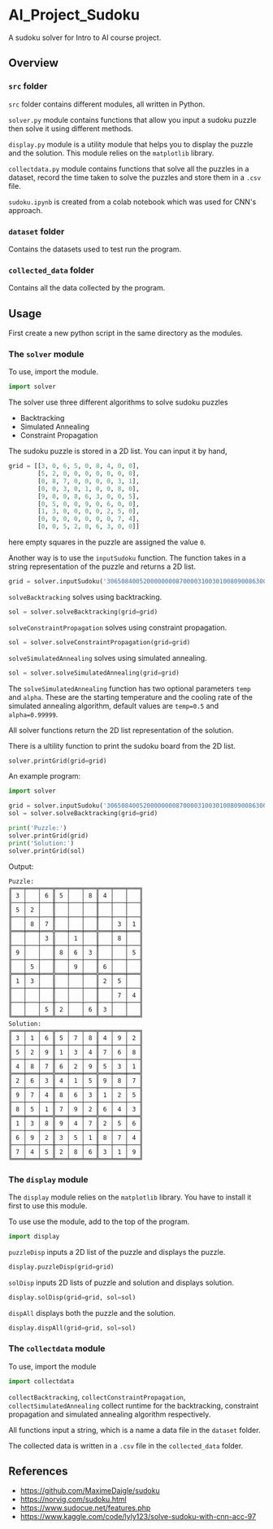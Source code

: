 # AI_Project_Sudoku

A sudoku solver for Intro to AI course project.

## Overview

### `src` folder
`src` folder contains different modules, all written in Python. 

`solver.py` module contains functions that allow you input a sudoku puzzle then solve it using different methods.

`display.py` module is a utility module that helps you to display the puzzle and the solution. This module relies on the `matplotlib` library.

`collectdata.py` module contains functions that solve all the puzzles in a dataset, record the time taken to solve the puzzles and store them in a `.csv` file.

`sudoku.ipynb` is created from a colab notebook which was used for CNN's approach. 

### `dataset` folder

Contains the datasets used to test run the program.

### `collected_data` folder

Contains all the data collected by the program.

## Usage

First create a new python script in the same directory as the modules.

### The `solver` module

To use, import the module.

```python
import solver
```

The solver use three different algorithms to solve sudoku puzzles
+ Backtracking
+ Simulated Annealing
+ Constraint Propagation

The sudoku puzzle is stored in a 2D list. You can input it by hand,

```python
grid = [[3, 0, 6, 5, 0, 8, 4, 0, 0],
        [5, 2, 0, 0, 0, 0, 0, 0, 0],
        [0, 8, 7, 0, 0, 0, 0, 3, 1],
        [0, 0, 3, 0, 1, 0, 0, 8, 0],
        [9, 0, 0, 8, 6, 3, 0, 0, 5],
        [0, 5, 0, 0, 9, 0, 6, 0, 0],
        [1, 3, 0, 0, 0, 0, 2, 5, 0],
        [0, 0, 0, 0, 0, 0, 0, 7, 4],
        [0, 0, 5, 2, 0, 6, 3, 0, 0]]
```
here empty squares in the puzzle are assigned the value `0`.

Another way is to use the `inputSudoku` function. The function takes in a string representation of the puzzle and returns a 2D list. 

```python
grid = solver.inputSudoku('306508400520000000087000031003010080900863005050090600130000250000000074005206300')
```

`solveBacktracking` solves using backtracking.

```python
sol = solver.solveBacktracking(grid=grid)
```

`solveConstraintPropagation` solves using constraint propagation.

```python
sol = solver.solveConstraintPropagation(grid=grid)
```

`solveSimulatedAnnealing` solves using simulated annealing.

```python
sol = solver.solveSimulatedAnnealing(grid=grid)
```

The `solveSimulatedAnnealing` function has two optional parameters `temp` and `alpha`. These are the starting temperature and the cooling rate of the simulated annealing algorithm, default values are `temp=0.5` and `alpha=0.99999`.

All solver functions return the 2D list representation of the solution.

There is a ultility function to print the sudoku board from the 2D list.

```python
solver.printGrid(grid=grid)
```

An example program:

```python
import solver

grid = solver.inputSudoku('306508400520000000087000031003010080900863005050090600130000250000000074005206300')
sol = solver.solveBacktracking(grid=grid)

print('Puzzle:')
solver.printGrid(grid)
print('Solution:')
solver.printGrid(sol)
```

Output:
```
Puzzle:
╔═══╤═══╤═══╦═══╤═══╤═══╦═══╤═══╤═══╗
║ 3 │   │ 6 ║ 5 │   │ 8 ║ 4 │   │   ║
╟───┼───┼───╫───┼───┼───╫───┼───┼───╢
║ 5 │ 2 │   ║   │   │   ║   │   │   ║
╟───┼───┼───╫───┼───┼───╫───┼───┼───╢
║   │ 8 │ 7 ║   │   │   ║   │ 3 │ 1 ║
╠═══╪═══╪═══╬═══╪═══╪═══╬═══╪═══╪═══╣
║   │   │ 3 ║   │ 1 │   ║   │ 8 │   ║
╟───┼───┼───╫───┼───┼───╫───┼───┼───╢
║ 9 │   │   ║ 8 │ 6 │ 3 ║   │   │ 5 ║
╟───┼───┼───╫───┼───┼───╫───┼───┼───╢
║   │ 5 │   ║   │ 9 │   ║ 6 │   │   ║
╠═══╪═══╪═══╬═══╪═══╪═══╬═══╪═══╪═══╣
║ 1 │ 3 │   ║   │   │   ║ 2 │ 5 │   ║
╟───┼───┼───╫───┼───┼───╫───┼───┼───╢
║   │   │   ║   │   │   ║   │ 7 │ 4 ║
╟───┼───┼───╫───┼───┼───╫───┼───┼───╢
║   │   │ 5 ║ 2 │   │ 6 ║ 3 │   │   ║
╚═══╧═══╧═══╩═══╧═══╧═══╩═══╧═══╧═══╝
Solution:
╔═══╤═══╤═══╦═══╤═══╤═══╦═══╤═══╤═══╗
║ 3 │ 1 │ 6 ║ 5 │ 7 │ 8 ║ 4 │ 9 │ 2 ║
╟───┼───┼───╫───┼───┼───╫───┼───┼───╢
║ 5 │ 2 │ 9 ║ 1 │ 3 │ 4 ║ 7 │ 6 │ 8 ║
╟───┼───┼───╫───┼───┼───╫───┼───┼───╢
║ 4 │ 8 │ 7 ║ 6 │ 2 │ 9 ║ 5 │ 3 │ 1 ║
╠═══╪═══╪═══╬═══╪═══╪═══╬═══╪═══╪═══╣
║ 2 │ 6 │ 3 ║ 4 │ 1 │ 5 ║ 9 │ 8 │ 7 ║
╟───┼───┼───╫───┼───┼───╫───┼───┼───╢
║ 9 │ 7 │ 4 ║ 8 │ 6 │ 3 ║ 1 │ 2 │ 5 ║
╟───┼───┼───╫───┼───┼───╫───┼───┼───╢
║ 8 │ 5 │ 1 ║ 7 │ 9 │ 2 ║ 6 │ 4 │ 3 ║
╠═══╪═══╪═══╬═══╪═══╪═══╬═══╪═══╪═══╣
║ 1 │ 3 │ 8 ║ 9 │ 4 │ 7 ║ 2 │ 5 │ 6 ║
╟───┼───┼───╫───┼───┼───╫───┼───┼───╢
║ 6 │ 9 │ 2 ║ 3 │ 5 │ 1 ║ 8 │ 7 │ 4 ║
╟───┼───┼───╫───┼───┼───╫───┼───┼───╢
║ 7 │ 4 │ 5 ║ 2 │ 8 │ 6 ║ 3 │ 1 │ 9 ║
╚═══╧═══╧═══╩═══╧═══╧═══╩═══╧═══╧═══╝
```

### The `display` module

The `display` module relies on the `matplotlib` library. You have to install it first to use this module.

To use use the module, add to the top of the program.

```python
import display
```

`puzzleDisp` inputs a 2D list of the puzzle and displays the puzzle.

```python
display.puzzleDisp(grid=grid)
```

`solDisp` inputs 2D lists of puzzle and solution and displays solution.

```python
display.solDisp(grid=grid, sol=sol)
```

`dispAll` displays both the puzzle and the solution.

```python
display.dispAll(grid=grid, sol=sol)
```
### The `collectdata` module

To use, import the module

```python
import collectdata
```
`collectBacktracking`, `collectConstraintPropagation`, `collectSimulatedAnnealing` collect runtime for the backtracking, constraint propagation and simulated annealing algorithm respectively. 

All functions input a string, which is a name a data file in the `dataset` folder.

The collected data is written in a `.csv` file in the `collected_data` folder.

## References

+ https://github.com/MaximeDaigle/sudoku
+ https://norvig.com/sudoku.html
+ https://www.sudocue.net/features.php
+ https://www.kaggle.com/code/lyly123/solve-sudoku-with-cnn-acc-97


